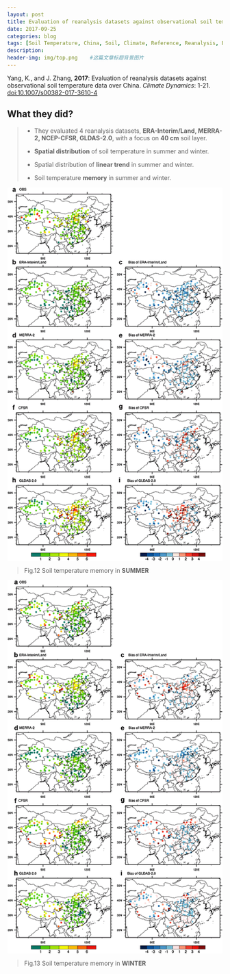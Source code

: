 ```yaml
---
layout: post
title: Evaluation of reanalysis datasets against observational soil temperature data over China
date: 2017-09-25
categories: blog
tags: [Soil Temperature, China, Soil, Climate, Reference, Reanalysis, Evaluation, Comparison]
description: 
header-img: img/top.png    #这篇文章标题背景图片
---
```


Yang, K., and J. Zhang, **2017**: Evaluation of reanalysis datasets against observational soil temperature data over China. *Climate Dynamics*: 1-21. [doi:10.1007/s00382-017-3610-4](https://doi.org/10.1007/s00382-017-3610-4)

## What they did?

> - They evaluated 4 reanalysis datasets, **ERA-Interim/Land, MERRA-2, NCEP-CFSR, GLDAS-2.0**, with a focus on **40 cm** soil layer.
> 
> - **Spatial distribution** of soil temperature in summer and winter.
> 
> - Spatial distribution of **linear trend** in summer and winter.
> 
> - Soil temperature **memory** in summer and winter. 



<center>
    <p><img src="/img/382_2017_3610_Fig12_HTML.gif" align="center"></p>
</center>

> Fig.12 Soil temperature memory in **SUMMER**

<center>
    <p><img src="/img/382_2017_3610_Fig13_HTML.gif" align="center"></p>
</center>

> Fig.13 Soil temperature memory in **WINTER**